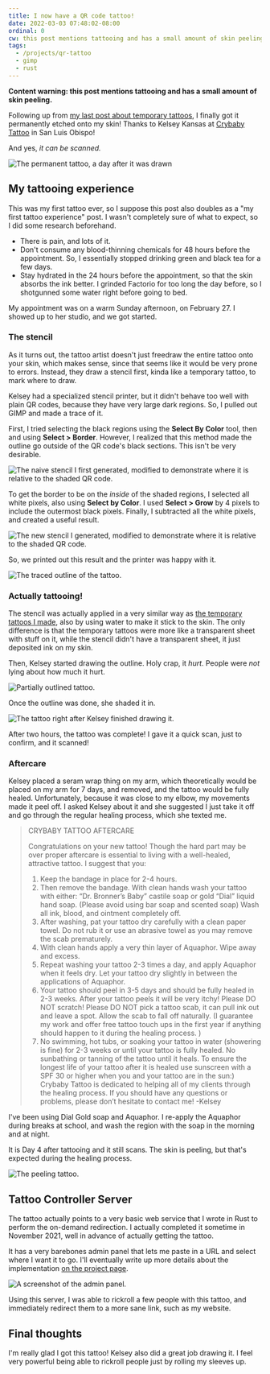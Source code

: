 ```yaml
---
title: I now have a QR code tattoo!
date: 2022-03-03 07:48:02-08:00
ordinal: 0
cw: this post mentions tattooing and has a small amount of skin peeling
tags:
  - /projects/qr-tattoo
  - gimp
  - rust
---
```


**Content warning: this post mentions tattooing and has a small amount of skin
peeling.**

Following up from
[my last post about temporary tattoos](https://astrid.tech/2021/10/03/0/temp-tattoo-results/),
I finally got it permanently etched onto my skin! Thanks to Kelsey Kansas at
[Crybaby Tattoo](https://crybabytattoo.square.site/) in San Luis Obispo!

And yes, _it can be scanned._

![The permanent tattoo, a day after it was drawn](https://s3.us-west-000.backblazeb2.com/nyaabucket/9c7da7d349dc425c9c5ea93f7f181a0817997b68d277f7f312a273298d8c29e8/fewdays.jpg)

## My tattooing experience

This was my first tattoo ever, so I suppose this post also doubles as a "my
first tattoo experience" post. I wasn't completely sure of what to expect, so I
did some research beforehand.

- There is pain, and lots of it.
- Don't consume any blood-thinning chemicals for 48 hours before the
  appointment. So, I essentially stopped drinking green and black tea for a few
  days.
- Stay hydrated in the 24 hours before the appointment, so that the skin absorbs
  the ink better. I grinded Factorio for too long the day before, so I
  shotgunned some water right before going to bed.

My appointment was on a warm Sunday afternoon, on February 27. I showed up to
her studio, and we got started.

### The stencil

As it turns out, the tattoo artist doesn't just freedraw the entire tattoo onto
your skin, which makes sense, since that seems like it would be very prone to
errors. Instead, they draw a stencil first, kinda like a temporary tattoo, to
mark where to draw.

Kelsey had a specialized stencil printer, but it didn't behave too well with
plain QR codes, because they have very large dark regions. So, I pulled out GIMP
and made a trace of it.

First, I tried selecting the black regions using the **Select By Color** tool,
then and using **Select > Border**. However, I realized that this method made
the outline go outside of the QR code's black sections. This isn't be very
desirable.

![The naive stencil I first generated, modified to demonstrate where it is relative to the shaded QR code.](https://s3.us-west-000.backblazeb2.com/nyaabucket/c73b9e14f740a229d0a1511edcdb1c3f7e03343b36a62b06587461a8ab2ec492/naive-border.png)

To get the border to be on the _inside_ of the shaded regions, I selected all
white pixels, also using **Select by Color**. I used **Select > Grow** by 4
pixels to include the outermost black pixels. Finally, I subtracted all the
white pixels, and created a useful result.

![The new stencil I generated, modified to demonstrate where it is relative to the shaded QR code.](https://s3.us-west-000.backblazeb2.com/nyaabucket/ed62770dd2a2f1ca75d139c08e0983da94d66da9ba77ec7f6242c3b327f0c21a/inside-border.png)

So, we printed out this result and the printer was happy with it.

![The traced outline of the tattoo.](https://s3.us-west-000.backblazeb2.com/nyaabucket/a5745496281d48ffef30173b1eecb9d7344eda77a346eed0e83d6d6364fdb0a3/traced.jpg)

### Actually tattooing!

The stencil was actually applied in a very similar way as
[the temporary tattoos I made](https://astrid.tech/2021/10/03/0/temp-tattoo-results/),
also by using water to make it stick to the skin. The only difference is that
the temporary tattoos were more like a transparent sheet with stuff on it, while
the stencil didn't have a transparent sheet, it just deposited ink on my skin.

Then, Kelsey started drawing the outline. Holy crap, it _hurt_. People were
_not_ lying about how much it hurt.

![Partially outlined tattoo.](https://s3.us-west-000.backblazeb2.com/nyaabucket/7b000c9de94e70033cbf8147e30416a2d892d8cc6cbcbc01e44066f2e28e1870/outlining.jpg)

Once the outline was done, she shaded it in.

![The tattoo right after Kelsey finished drawing it.](https://s3.us-west-000.backblazeb2.com/nyaabucket/2c15a4b9515523f570ae5f9eadebac61076c6b5b2dac14e460071c612b6460a0/complete.jpg)

After two hours, the tattoo was complete! I gave it a quick scan, just to
confirm, and it scanned!

### Aftercare

Kelsey placed a seram wrap thing on my arm, which theoretically would be placed
on my arm for 7 days, and removed, and the tattoo would be fully healed.
Unfortunately, because it was close to my elbow, my movements made it peel off.
I asked Kelsey about it and she suggested I just take it off and go through the
regular healing process, which she texted me.

> CRYBABY TATTOO AFTERCARE
>
> Congratulations on your new tattoo! Though the hard part may be over proper
> aftercare is essential to living with a well-healed, attractive tattoo. I
> suggest that you:
>
> 1. Keep the bandage in place for 2-4 hours.
> 2. Then remove the bandage. With clean hands wash your tattoo with either:
>    “Dr. Bronner’s Baby” castile soap or gold “Dial” liquid hand soap. (Please
>    avoid using bar soap and scented soap) Wash all ink, blood, and ointment
>    completely off.
> 3. After washing, pat your tattoo dry carefully with a clean paper towel. Do
>    not rub it or use an abrasive towel as you may remove the scab prematurely.
> 4. With clean hands apply a very thin layer of Aquaphor. Wipe away and excess.
> 5. Repeat washing your tattoo 2-3 times a day, and apply Aquaphor when it
>    feels dry. Let your tattoo dry slightly in between the applications of
>    Aquaphor.
> 6. Your tattoo should peel in 3-5 days and should be fully healed in 2-3
>    weeks. After your tattoo peels it will be very itchy! Please DO NOT
>    scratch! Please DO NOT pick a tattoo scab, it can pull ink out and leave a
>    spot. Allow the scab to fall off naturally. (I guarantee my work and offer
>    free tattoo touch ups in the first year if anything should happen to it
>    during the healing process. )
> 7. No swimming, hot tubs, or soaking your tattoo in water (showering is fine)
>    for 2-3 weeks or until your tattoo is fully healed. No sunbathing or
>    tanning of the tattoo until it heals. To ensure the longest life of your
>    tattoo after it is healed use sunscreen with a SPF 30 or higher when you
>    and your tattoo are in the sun:) Crybaby Tattoo is dedicated to helping all
>    of my clients through the healing process. If you should have any questions
>    or problems, please don’t hesitate to contact me! -Kelsey

I've been using Dial Gold soap and Aquaphor. I re-apply the Aquaphor during
breaks at school, and wash the region with the soap in the morning and at night.

It is Day 4 after tattooing and it still scans. The skin is peeling, but that's
expected during the healing process.

![The peeling tattoo.](https://s3.us-west-000.backblazeb2.com/nyaabucket/1113110c025e124cf70114660df7411c7e923b7d9cbe482c9de67426591d78df/peeling.jpg)

## Tattoo Controller Server

The tattoo actually points to a very basic web service that I wrote in Rust to
perform the on-demand redirection. I actually completed it sometime in November
2021, well in advance of actually getting the tattoo.

It has a very barebones admin panel that lets me paste in a URL and select where
I want it to go. I'll eventually write up more details about the implementation
[on the project page](/projects/qr-tattoo).

![A screenshot of the admin panel.](https://astrid.tech/_/projects/qr-tattoo/admin.jpg)

Using this server, I was able to rickroll a few people with this tattoo, and
immediately redirect them to a more sane link, such as my website.

## Final thoughts

I'm really glad I got this tattoo! Kelsey also did a great job drawing it. I
feel very powerful being able to rickroll people just by rolling my sleeves up.
